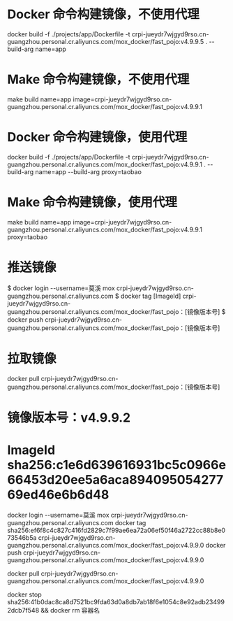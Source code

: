 # Docker 命令构建镜像，不使用代理
docker build -f ./projects/app/Dockerfile -t crpi-jueydr7wjgyd9rso.cn-guangzhou.personal.cr.aliyuncs.com/mox_docker/fast_pojo:v4.9.9.5 . --build-arg name=app
# Make 命令构建镜像，不使用代理
make build name=app image=crpi-jueydr7wjgyd9rso.cn-guangzhou.personal.cr.aliyuncs.com/mox_docker/fast_pojo:v4.9.9.1

# Docker 命令构建镜像，使用代理
docker build -f ./projects/app/Dockerfile -t crpi-jueydr7wjgyd9rso.cn-guangzhou.personal.cr.aliyuncs.com/mox_docker/fast_pojo:v4.9.9.1 . --build-arg name=app --build-arg proxy=taobao
# Make 命令构建镜像，使用代理
make build name=app image=crpi-jueydr7wjgyd9rso.cn-guangzhou.personal.cr.aliyuncs.com/mox_docker/fast_pojo:v4.9.9.1 proxy=taobao

# 推送镜像
$ docker login --username=莫溪 mox crpi-jueydr7wjgyd9rso.cn-guangzhou.personal.cr.aliyuncs.com
$ docker tag [ImageId] crpi-jueydr7wjgyd9rso.cn-guangzhou.personal.cr.aliyuncs.com/mox_docker/fast_pojo：[镜像版本号]
$ docker push crpi-jueydr7wjgyd9rso.cn-guangzhou.personal.cr.aliyuncs.com/mox_docker/fast_pojo：[镜像版本号]

# 拉取镜像
docker pull crpi-jueydr7wjgyd9rso.cn-guangzhou.personal.cr.aliyuncs.com/mox_docker/fast_pojo：[镜像版本号]

# 镜像版本号：v4.9.9.2
# ImageId sha256:c1e6d639616931bc5c0966e66453d20ee5a6aca89409505427769ed46e6b6d48

docker login --username=莫溪 mox crpi-jueydr7wjgyd9rso.cn-guangzhou.personal.cr.aliyuncs.com
 docker tag sha256:ef6f8c4c827c416fd2829c7f99ae6ea72a06ef50f46a2722cc88b8e073546b5a crpi-jueydr7wjgyd9rso.cn-guangzhou.personal.cr.aliyuncs.com/mox_docker/fast_pojo:v4.9.9.0
 docker push crpi-jueydr7wjgyd9rso.cn-guangzhou.personal.cr.aliyuncs.com/mox_docker/fast_pojo:v4.9.9.0
 
docker pull crpi-jueydr7wjgyd9rso.cn-guangzhou.personal.cr.aliyuncs.com/mox_docker/fast_pojo:v4.9.9.0



docker stop sha256:41b0dac8ca8d7521bc9fda63d0a8db7ab18f6e1054c8e92adb234992dcb7f548 && docker rm 容器名
